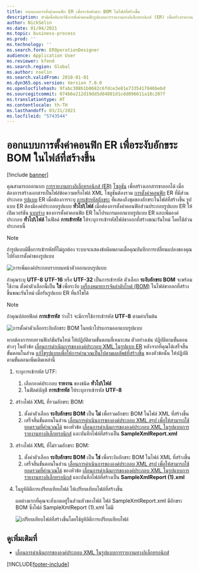```yaml
---
title: ออกแบบการตั้งค่าคอนฟิก ER เพื่อระงับอักขระ BOM ในไฟล์ที่สร้างขึ้น
description: หัวข้อนี้อธิบายวิธีการตั้งค่าคอนฟิกรูปแบบการรายงานทางอิเล็กทรอนิกส์ (ER) เพื่อสร้างรายงานที่ระงับอักขระเครื่องหมายการจัดลำดับไบต์ (BOM)
author: NickSelin
ms.date: 01/04/2021
ms.topic: business-process
ms.prod: ''
ms.technology: ''
ms.search.form: EROperationDesigner
audience: Application User
ms.reviewer: kfend
ms.search.region: Global
ms.author: nselin
ms.search.validFrom: 2018-01-01
ms.dyn365.ops.version: Version 7.0.0
ms.openlocfilehash: 9fabc308b1b0682c6fdce3e81e7335417846bebd
ms.sourcegitcommit: 074b6e212d19dd5d84881d1cdd096611a18c207f
ms.translationtype: HT
ms.contentlocale: th-TH
ms.lasthandoff: 03/31/2021
ms.locfileid: "5743544"
---
```

# <a name="design-er-configurations-to-suppress-bom-characters-in-generated-files"></a>ออกแบบการตั้งค่าคอนฟิก ER เพื่อระงับอักขระ BOM ในไฟล์ที่สร้างขึ้น

[!include [banner](../includes/banner.md)]

คุณสามารถออกแบบ [การรายงานทางอิเล็กทรอนิกส์ (ER)](general-electronic-reporting.md) [โซลูชัน](er-quick-start1-new-solution.md) เพื่อสร้างเอกสารขาออกได้ เมื่อต้องการสร้างเอกสารเป็นไฟล์ข้อความหรือไฟล์ XML โซลูชันต้องรวม [การตั้งค่าคอนฟิก](general-electronic-reporting.md#Configuration) ER ที่มีส่วนประกอบ [รูปแบบ](general-electronic-reporting.md#FormatComponentOutbound) ER เมื่อต้องการระบุ [การเข้ารหัสอักขระ](https://docs.microsoft.com/windows/win32/intl/character-sets) ที่แสดงถึงชุดของอักขระในไฟล์ที่สร้างขึ้น รูปแบบ ER ต้องมีองค์ประกอบรูปแบบ **ทั่วไป\\ไฟล์** เมื่อต้องการตั้งค่าคอนฟิกส่วนประกอบรูปแบบ ER ให้เปิดเวอร์ชัน [แบบร่าง](general-electronic-reporting.md#component-versioning) ของการตั้งค่าคอนฟิก ER ในโปรแกรมออกแบบรูปแบบ ER และเพิ่มองค์ประกอบ **ทั่วไป\\ไฟล์** ในฟิลด์ **การเข้ารหัส** ให้ระบุการเข้ารหัสไฟล์ขาออกที่สร้างขณะรันไทม์ โดยใช้ส่วนประกอบนี้

> [!NOTE]
> ถ้ารูปแบบมีชื่อการเข้ารหัสที่ไม่ถูกต้อง ระบบจะแสดงข้อผิดพลาดเมื่อคุณบันทึกการเปลี่ยนแปลงของคุณไปยังการตั้งค่าของรูปแบบ

![การเพิ่มองค์ประกอบรากบนหน้าตัวออกแบบรูปแบบ](./media/er-suppress-bom-characters-image1.gif)

ถ้าคุณระบุ **UTF-8** **UTF-16** หรือ **UTF-32** เป็นการเข้ารหัส ตัวเลือก **ระงับอักขระ BOM** จะพร้อมใช้งาน ตั้งค่าตัวเลือกนี้เป็น **ใช่** เพื่อระงับ [เครื่องหมายการจัดลำดับไบต์ (BOM)](https://docs.microsoft.com/globalization/encoding/byte-order-mark) ในไฟล์ขาออกที่สร้างขึ้นขณะรันไทม์ เมื่อรันรูปแบบ ER ที่แก้ไขได้

> [!NOTE]
> ถ้าคุณปล่อยฟิลด์ **การเข้ารหัส** ว่างไว้ จะมีการใช้การเข้ารหัส **UTF-8** ตามค่าเริ่มต้น

![การตั้งค่าตัวเลือกระงับอักขระ BOM ในหน้าโปรแกรมออกแบบรูปแบบ](./media/er-suppress-bom-characters-image2.gif)

หากต้องการทบทวนฟังก์ชันรันไทม์ ให้ปฏิบัติตามขั้นตอนที่เหมาะสม ตัวอย่างเช่น ปฏิบัติตามขั้นตอนต่างๆ ในหัวข้อ [เลื่อนการดำเนินการขององค์ประกอบ XML ในรูปแบบ ER](er-defer-xml-element.md) หลังจากที่คุณได้เสร็จสิ้นขั้นตอนในส่วน [แก้ไขรูปแบบเพื่อให้การคํานวณเป็นไปตามผลลัพธ์ที่สร้างขึ้น](er-defer-xml-element.md#modify-the-format-so-that-the-calculation-is-based-on-generated-output) ของหัวข้อนั้น ให้ปฏิบัติตามขั้นตอนเพิ่มเติมเหล่านี้

1. ระบุการเข้ารหัส UTF:

    1. เลือกองค์ประกอบ **รายงาน** ของชนิด **ทั่วไป\\ไฟล์**
    2. ในฟิลด์บัญชี **การเข้ารหัส** ให้ระบุการเข้ารหัส **UTF-8**

2. สร้างไฟล์ XML ที่รวมอักขระ BOM:

    1. ตั้งค่าตัวเลือก **ระงับอักขระ BOM** เป็น **ไม่** เพื่อรวมอักขระ BOM ในไฟล์ XML ที่สร้างขึ้น
    2. เสร็จสิ้นขั้นตอนในส่วน [เลื่อนการดำเนินการขององค์ประกอบ XML สรุป เพื่อให้สามารถใช้ยอดรวมที่คำนวณได้](er-defer-xml-element.md#defer-the-execution-of-the-summary-xml-element-so-that-the-calculated-total-is-used) ของหัวข้อ [เลื่อนการดำเนินการขององค์ประกอบ XML ในรูปแบบการรายงานทางอิเล็กทรอนิกส์](er-defer-xml-element.md) และบันทึกไฟล์ที่สร้างเป็น **SampleXmlReport.xml**

3. สร้างไฟล์ XML ที่ไม่รวมอักขระ BOM:

    1. ตั้งค่าตัวเลือก **ระงับอักขระ BOM** เป็น **ใช่** เพื่อระงับอักขระ BOM ในไฟล์ XML ที่สร้างขึ้น
    2. เสร็จสิ้นขั้นตอนในส่วน [เลื่อนการดำเนินการขององค์ประกอบ XML สรุป เพื่อให้สามารถใช้ยอดรวมที่คำนวณได้](er-defer-xml-element.md#defer-the-execution-of-the-summary-xml-element-so-that-the-calculated-total-is-used) ของหัวข้อ [เลื่อนการดำเนินการขององค์ประกอบ XML ในรูปแบบการรายงานทางอิเล็กทรอนิกส์](er-defer-xml-element.md) และบันทึกไฟล์ที่สร้างเป็น **SampleXmlReport (1).xml**

4. ในยูทิลิตีการเปรียบเทียบไฟล์ ให้เปรียบเทียบไฟล์ที่สร้างขึ้น

    ผลต่างแรกที่คุณจะสังเกตอยู่ในส่วนหัวของไฟล์ ไฟล์ SampleXmlReport.xml มีอักขระ BOM ซึ่งไฟล์ SampleXmlReport (1).xml ไม่มี

    ![เปรียบเทียบไฟล์ที่สร้างขึ้นโดยใช้ยูทิลิตีการเปรียบเทียบไฟล์](./media/er-suppress-bom-characters-image3.png)

## <a name="see-also"></a>ดูเพิ่มเติมที่

- [เลื่อนการดำเนินการขององค์ประกอบ XML ในรูปแบบการรายงานทางอิเล็กทรอนิกส์](er-defer-xml-element.md)


[!INCLUDE[footer-include](../../../includes/footer-banner.md)]
